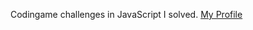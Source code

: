Codingame challenges in JavaScript I solved. [My Profile](https://www.codingame.com/profile/c85654f85937afea48a5255a1b91c8fb3839904 "Damien Vassart on Codingame")
